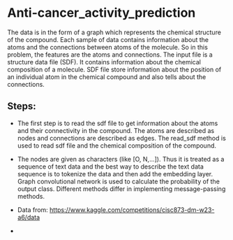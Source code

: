 # Anti-cancer_activity_prediction

The data is in the form of a graph which represents the chemical structure of the compound. Each sample of data contains information about the atoms and the connections between atoms of the molecule. So in this problem, the features are the atoms and connections.
The input file is a structure data file (SDF). It contains information about the chemical composition of a molecule. SDF file store information about the position of an individual atom in the chemical compound and also tells about the connections.


## Steps:
- The first step is to read the sdf file to get information about the atoms and their connectivity in the compound. The atoms are described as nodes and connections are described as edges. The read_sdf method is used to read sdf file and the chemical composition of the compound.
- The nodes are given as characters (like [O, N,...]). Thus it is treated as a sequence of text data and the best way to describe the text data sequence is to tokenize the data and then add the embedding layer. Graph convolutional network is used to calculate the probability of the output class. Different methods differ in implementing message-passing methods.


- Data from: https://www.kaggle.com/competitions/cisc873-dm-w23-a6/data
- 
